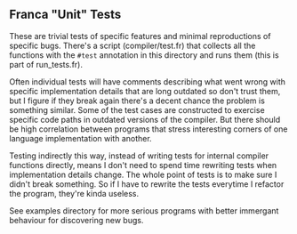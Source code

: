 ## Franca "Unit" Tests

These are trivial tests of specific features and minimal reproductions of 
specific bugs. There's a script (compiler/test.fr) that collects all the 
functions with the `#test` annotation in this directory and runs them (this 
is part of run_tests.fr). 

Often individual tests will have comments describing what went wrong with 
specific implementation details that are long outdated so don't trust them, 
but I figure if they break again there's a decent chance the problem is 
something similar. Some of the test cases are constructed to exercise specific 
code paths in outdated versions of the compiler. But there should be high 
correlation between programs that stress interesting corners of one language 
implementation with another. 

Testing indirectly this way, instead of writing tests for internal compiler 
functions directly, means I don't need to spend time rewriting tests when 
implementation details change. The whole point of tests is to make sure I 
didn't break something. So if I have to rewrite the tests everytime I 
refactor the program, they're kinda useless. 

See examples directory for more serious programs with better immergant 
behaviour for discovering new bugs. 
